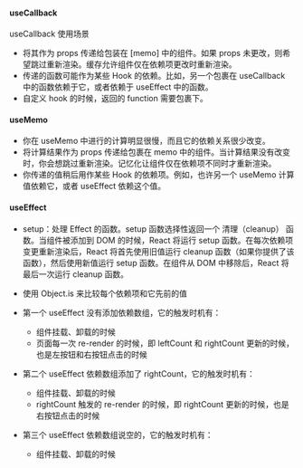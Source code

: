 #### useCallback

useCallback 使用场景

- 将其作为 props 传递给包装在 [memo] 中的组件。如果 props 未更改，则希望跳过重新渲染。缓存允许组件仅在依赖项更改时重新渲染。
- 传递的函数可能作为某些 Hook 的依赖。比如，另一个包裹在 useCallback 中的函数依赖于它，或者依赖于 useEffect 中的函数。
- 自定义 hook 的时候，返回的 function 需要包裹下。

#### useMemo

- 你在 useMemo 中进行的计算明显很慢，而且它的依赖关系很少改变。
- 将计算结果作为 props 传递给包裹在 memo 中的组件。当计算结果没有改变时，你会想跳过重新渲染。记忆化让组件仅在依赖项不同时才重新渲染。
- 你传递的值稍后用作某些 Hook 的依赖项。例如，也许另一个 useMemo 计算值依赖它，或者 useEffect 依赖这个值。

#### useEffect

- setup：处理 Effect 的函数。setup 函数选择性返回一个 清理（cleanup） 函数。当组件被添加到 DOM 的时候，React 将运行 setup 函数。在每次依赖项变更重新渲染后，React 将首先使用旧值运行 cleanup 函数（如果你提供了该函数），然后使用新值运行 setup 函数。在组件从 DOM 中移除后，React 将最后一次运行 cleanup 函数。
- 使用 Object.is 来比较每个依赖项和它先前的值
- 第一个 useEffect 没有添加依赖数组，它的触发时机有：

  - 组件挂载、卸载的时候
  - 页面每一次 re-render 的时候，即 leftCount 和 rightCount 更新的时候，也是左按钮和右按钮点击的时候

- 第二个 useEffect 依赖数组添加了 rightCount，它的触发时机有：

  - 组件挂载、卸载的时候
  - rightCount 触发的 re-render 的时候，即 rightCount 更新的时候，也是右按钮点击的时候

- 第三个 useEffect 依赖数组说空的，它的触发时机有：
  - 组件挂载、卸载的时候
